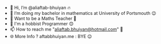 - 👋 Hi, I’m @aliaftab-bhuiyan 🔥
- 👀 I’m doing my bachelor in mathematics at University of Portsmouth 😉
- 🌱 Want to be a Maths Teacher 🚀
- 💞️ I'm a hobbist Programmer 😊
- 📫 How to reach me "aliaftab.bhuiyan@hotmail.com" 👋
- 🌐 More Info ? aftabbhuiyan.me : BYE 😉

